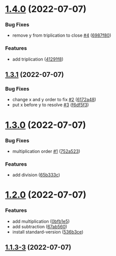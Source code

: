 # [1.4.0](https://github.com/kristianhalte/example-package-development/compare/v1.3.1...v1.4.0) (2022-07-07)


### Bug Fixes

* remove y from triplication to close [#4](https://github.com/kristianhalte/example-package-development/issues/4) ([6987f80](https://github.com/kristianhalte/example-package-development/commit/6987f80a0be91c2ff5fff9bca54e2469585d5abb))


### Features

* add triplication ([41291f8](https://github.com/kristianhalte/example-package-development/commit/41291f83ca7d7ec6514d4f2a71ba4a0aac43e19f))



## [1.3.1](https://github.com/kristianhalte/example-package-development/compare/v1.3.0...v1.3.1) (2022-07-07)


### Bug Fixes

* change x and y order to fix [#2](https://github.com/kristianhalte/example-package-development/issues/2) ([6172a48](https://github.com/kristianhalte/example-package-development/commit/6172a48555f02ff30c88de08668dc71276fcaf42))
* put x before y to resolve [#3](https://github.com/kristianhalte/example-package-development/issues/3) ([f6df5f3](https://github.com/kristianhalte/example-package-development/commit/f6df5f35b0322dd30ef3ecf9d076e86f660937c1))



# [1.3.0](https://github.com/kristianhalte/example-package-development/compare/v1.2.0...v1.3.0) (2022-07-07)


### Bug Fixes

* multiplication order [#1](https://github.com/kristianhalte/example-package-development/issues/1) ([752a523](https://github.com/kristianhalte/example-package-development/commit/752a523ce0bd218a2030690a459c8f0444ba85ce))


### Features

* add division ([65b333c](https://github.com/kristianhalte/example-package-development/commit/65b333cf166c972e578bd9818208b2066e4666fb))



# [1.2.0](https://github.com/kristianhalte/example-package-development/compare/v1.1.3-3...v1.2.0) (2022-07-07)


### Features

* add multiplication ([0bfb1e5](https://github.com/kristianhalte/example-package-development/commit/0bfb1e5b7fadf143eea949eb0af66bea99f9a6d6))
* add subtraction ([67ab560](https://github.com/kristianhalte/example-package-development/commit/67ab560b71170f0360c49093a0b283f38191179a))
* install standard-version ([536b3ce](https://github.com/kristianhalte/example-package-development/commit/536b3ce1ccfd605d981655dd7853c37dc561858f))



## [1.1.3-3](https://github.com/kristianhalte/example-package-development/compare/v1.1.3-2...v1.1.3-3) (2022-07-07)



